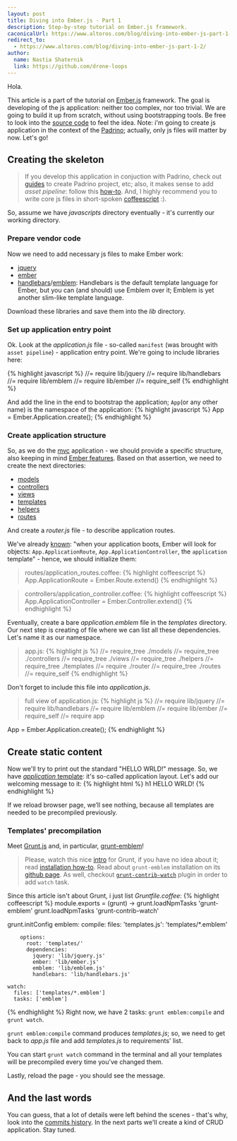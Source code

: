 ```yaml
---
layout: post
title: Diving into Ember.js - Part 1
description: Step-by-step tutorial on Ember.js framework.
caconicalUrl: https://www.altoros.com/blog/diving-into-ember-js-part-1-2/
redirect_to:
  - https://www.altoros.com/blog/diving-into-ember-js-part-1-2/
author:
  name: Nastia Shaternik
  link: https://github.com/drone-loops
---
```

Hola.

This article is a part of the tutorial on [Ember.js](http://emberjs.com/) framework. The goal is developing of the js application: neither too complex, nor too trivial. We are going to build it up from scratch, without using bootstrapping tools. Be free to look into the [source code](https://github.com/drone-loops/padrino-assets-pipeline.git) to feel the idea. Note: i'm going to create js application in the context of the [Padrino](http://www.padrinorb.com/); actually, only js files will matter by now. Let's go!

<!-- full start -->
## Creating the skeleton

> If you develop this application in conjuction with Padrino, check out
> [guides](http://www.padrinorb.com/guides) to create Padrino project,
> etc; also, it makes sense to add *asset pipeline*: follow this
> [how-to](http://tedkulp.com/post/42835233934/padrino-and-the-asset-pipeline).
> And, I highly recommend you to write core js files in short-spoken
> [coffeescript](http://coffeescript.org/) :).

So, assume we have *javascripts* directory eventually - it's currently our working directory.

### Prepare vendor code
Now we need to add necessary js files to make Ember work:

* [jquery](http://jquery.com/download/)
* [ember](http://emberjs.com/)
* [handlebars](http://handlebarsjs.com/)/[emblem](http://emblemjs.com/):
Handlebars is the default template language for Ember, but you can (and should) use Emblem over it; Emblem is yet another slim-like template language.

Download these libraries and save them into the *lib* directory.

### Set up application entry point
Ok. Look at the *application.js* file - so-called `manifest` (was brought with `asset pipeline`) - application entry point. We're going to include libraries here:

{% highlight javascript %}
//= require lib/jquery
//= require lib/handlebars
//= require lib/emblem
//= require lib/ember
//= require_self
{% endhighlight %}

And add the line in the end to bootstrap the application; `App`(or any other name) is the namespace of the application:
{% highlight javascript %}
App = Ember.Application.create();
{% endhighlight %}

### Create application structure
So, as we do the [mvc](http://en.wikipedia.org/wiki/Model%E2%80%93view%E2%80%93controller) application - we should provide a specific structure, also keeping in mind [Ember features](http://emberjs.com/guides/concepts/core-concepts/).
Based on that assertion, we need to create the next directories:

* [models](http://emberjs.com/guides/models)
* [controllers](http://emberjs.com/guides/controllers)
* [views](http://emberjs.com/guides/views)
* [templates](http://emberjs.com/guides/templates/handlebars-basics)
* [helpers](http://emberjs.com/guides/templates/rendering-with-helpers)
* [routes](http://emberjs.com/guides/routing)

And create a *router.js* file - to describe application routes.

We've already [known](http://emberjs.com/guides/concepts/naming-conventions/): "when your application boots, Ember will look for objects: `App.ApplicationRoute`, `App.ApplicationController`, the `application` template" - hence, we should initialize them:

> routes/application_routes.coffee:
{% highlight coffeescript %}
App.ApplicationRoute = Ember.Route.extend()
{% endhighlight %}

> controllers/application_controller.coffee:
{% highlight coffeescript %}
App.ApplicationController = Ember.Controller.extend()
{% endhighlight %}

Eventually, create a bare *application.emblem* file in the *templates* directory.
Our next step is creating of file where we can list all these dependencies.
Let's name it as our namespace.
> app.js:
{% highlight js %}
//= require_tree ./models
//= require_tree ./controllers
//= require_tree ./views
//= require_tree ./helpers
//= require_tree ./templates
//= require ./router
//= require_tree ./routes
//= require_self
{% endhighlight %}

Don't forget to include this file into *application.js*.

> full view of application.js:
{% highlight js %}
//= require lib/jquery
//= require lib/handlebars
//= require lib/emblem
//= require lib/ember
//= require_self
//= require app

App = Ember.Application.create();
{% endhighlight %}

## Create static content
Now we'll try to print out the standard "HELLO WRLD!" message. So, we have [*application* template](http://emberjs.com/guides/application/the-application-template/): it's so-called application layout. Let's add our welcoming message to it:
{% highlight html %}
h1 HELLO WRLD!
{% endhighlight %}

If we reload browser page, we’ll see nothing, because all templates are needed to be precompiled previously.

### Templates' precompilation

Meet [Grunt.js](http://gruntjs.com/) and, in particular, [grunt-emblem](https://github.com/wordofchristian/grunt-emblem)!
> Please, watch this nice [intro](http://www.youtube.com/watch?v=q3Sqljpr-Vc)
> for Grunt, if you have no idea about it; read [installation how-to](http://gruntjs.com/getting-started).
> Read about `grunt-emblem` installation on its [github page](https://github.com/wordofchristian/grunt-emblem).
> As well, checkout [`grunt-contrib-watch`](https://github.com/gruntjs/grunt-contrib-watch) plugin in order to add `watch`
> task.

Since this article isn't about Grunt, i just list *Gruntfile.coffee*:
{% highlight coffeescript %}
module.exports = (grunt) ->
  grunt.loadNpmTasks 'grunt-emblem'
  grunt.loadNpmTasks 'grunt-contrib-watch'

  grunt.initConfig
    emblem:
      compile:
        files:
          'templates.js': 'templates/*.emblem'

        options:
          root: 'templates/'
          dependencies:
            jquery: 'lib/jquery.js'
            ember: 'lib/ember.js'
            emblem: 'lib/emblem.js'
            handlebars: 'lib/handlebars.js'

    watch:
      files: ['templates/*.emblem']
      tasks: ['emblem']
{% endhighlight %}
Right now, we have 2 tasks: `grunt emblem:compile` and `grunt watch`.

`grunt emblem:compile` command produces *templates.js*; so, we need to get back to *app.js* file and add *templates.js* to requirements' list.

You can start `grunt watch` command in the terminal and all your templates will be precompiled every time you've changed them.

Lastly, reload the page - you should see the message.

## And the last words
You can guess, that a lot of details were left behind the scenes - that's why, look into the [commits history](https://github.com/drone-loops/padrino-assets-pipeline/commits/master).
In the next parts we'll create a kind of CRUD application. Stay tuned.
<!-- full end -->

